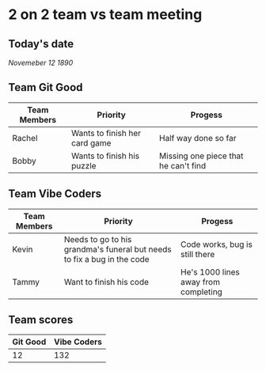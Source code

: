 # 2 on 2 team vs team meeting
## Today's date
*Novemeber 12 1890*

## Team Git Good

|Team Members| Priority | Progess |
|---|---|---|
|Rachel|Wants to finish her card game|Half way done so far|
|Bobby|Wants to finish his puzzle|Missing one piece that he can't find|

## Team Vibe Coders

|Team Members| Priority | Progess |
|---|---|---|
|Kevin|Needs to go to his grandma's funeral but needs to fix a bug in the code|Code works, bug is still there|
|Tammy|Want to finish his code|He's 1000 lines away from completing|

## Team scores
|Git Good|Vibe Coders|
|---|---|
|12|132|
